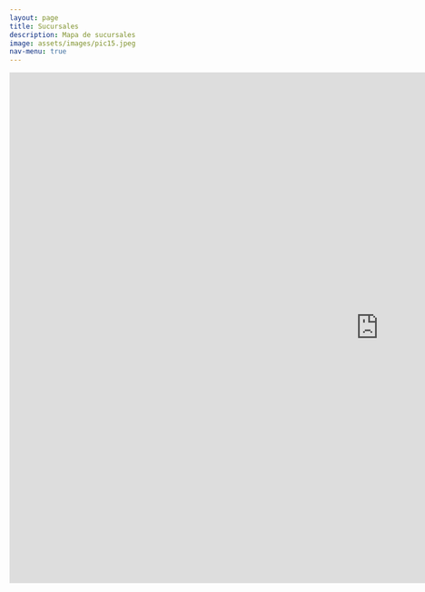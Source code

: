 ```yaml
---
layout: page
title: Sucursales
description: Mapa de sucursales
image: assets/images/pic15.jpeg
nav-menu: true
---
```

<section id="one">
<iframe width="1300px" height="900px" style="border:none;"  
src="https://public.tableau.com/views/banco_rio_sucursales/Sucursales?:showVizHome=no&:embed=true" name="iframe_a"></iframe>
</section>

